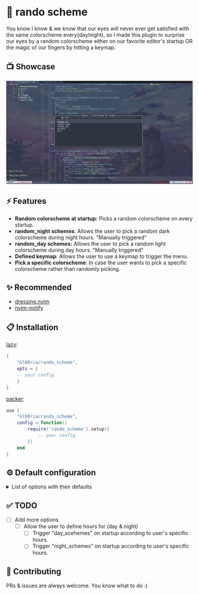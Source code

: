 # 🌈 rando scheme

You know I know & we know that our eyes will never ever get satisfied with the same
colorscheme every(day/night), so I made this plugin to surprise our eyes by a
random colorscheme either on our favorite editor's startup OR the magic of our
fingers by hitting a keymap.

## 📺 Showcase

![random_pic](https://github.com/Gl00ria/rando_scheme/blob/main/assets/rando_pic.png)

## ⚡️ Features

- **Random colorscheme at startup:** Picks a random colorscheme on every startup.
- **random_night schemes**: Allows the user to pick a random dark colorscheme during night hours. "Manually triggered"
- **random_day schemes:** Allows the user to pick a random light colorscheme during day hours. "Manually triggered"
- **Defined keymap**: Allows the user to use a keymap to trigger the menu.
- **Pick a specific colorscheme**: In case the user wants to pick a specific colorscheme rather than randomly picking.

## ✨ Recommended

- [dressing.nvim](https://github.com/stevearc/dressing.nvim)
- [nvim-notify](https://github.com/rcarriga/nvim-notify)

## 📋 Installation

[lazy](https://github.com/folke/lazy.nvim):

```lua
{
    "Gl00ria/rando_scheme",
    opts = {
    -- your config
    }
}
```

[packer](https://github.com/wbthomason/packer.nvim):

```lua
use {
    "Gl00ria/rando_scheme",
    config = function()
        require('rando_scheme').setup({
            -- your config
        })
    end
}
```

## ⚙️ Default configuration

<details>
<summary>List of options with their defaults</summary>

```lua
{
    keymap = "<F2>",
    random_startup = true,
    -- "startup_schemes" table used for startup schemes & in case the user selected 'random_all' from the menu
    startup_schemes = {
        -- default colorschemes on [Neovim](https://github.com/neovim/neovim/tree/master/runtime/colors):
        "desert",
        "elflord",
        "evening",
        "habamax",
        "industry",
        "koehler",
        "lunaperche",
        "morning",
        "murphy",
        "pablo",
        "tetrobox",
        "ron",
    },
    night_schemes = { -- used when choosing "random_night" from the menu
        "blue",
        "darkblue",
        "default",
        "quiet",
    },
    day_schemes = { -- used when choosing  "random_day" from the menu
        "peachpuff",
        "zellner",
        "shine",
        "delek",
    },
}
```

</details>

## ✅ TODO

- [ ] Add more options
  - [ ] Allow the user to define hours for (day & night)
    - [ ] Trigger "day_scehemes" on startup according to user's specific hours.
    - [ ] Trigger "night_schemes" on startup according to user's specific hours.

## 🤝 Contributing

PRs & issues are always welcome. You know what to do :)
